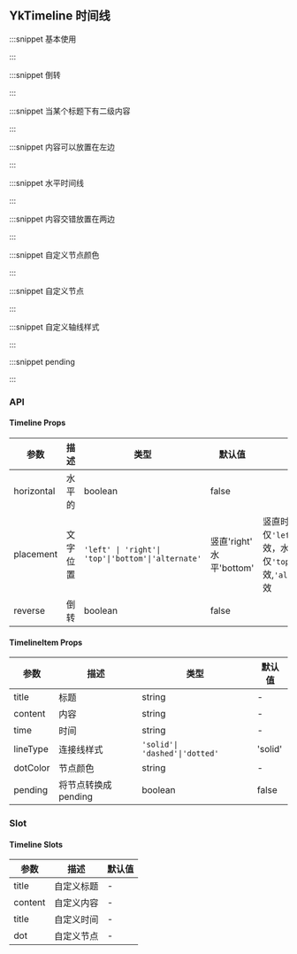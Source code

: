 ## YkTimeline 时间线

:::snippet
基本使用

<TimelineDefault/>
:::

:::snippet
倒转

<TimelineReverse/>
:::

:::snippet
当某个标题下有二级内容

<TimelineContent/>
:::

:::snippet
内容可以放置在左边

<TimelineLeft/>
:::

:::snippet
水平时间线

<TimelineHorizontal/>
:::

:::snippet
内容交错放置在两边

<TimelineAlternate/>
:::

:::snippet
自定义节点颜色

<TimelineDotColor/>
:::

:::snippet
自定义节点

<TimelineDot/>
:::

:::snippet
自定义轴线样式

<TimelineLineType/>
:::

:::snippet
pending

<TimelinePending/>
:::

### API

#### Timeline Props

| 参数       | 描述     | 类型                                               | 默认值                   | 描述                                                                             |     |
| ---------- | -------- | -------------------------------------------------- | ------------------------ | -------------------------------------------------------------------------------- | --- |
| horizontal | 水平的   | boolean                                            | false                    |                                                                                  |
| placement  | 文字位置 | `'left' \| 'right'\| 'top'\|'bottom'\|'alternate'` | 竖直'right' 水平'bottom' | 竖直时仅`'left'\|'right'`生效，水平时仅`'top'\|'bottom'`生效,`'alternate'`均生效 |
| reverse    | 倒转     | boolean                                            | false                    |                                                                                  |

#### TimelineItem Props

| 参数     | 描述                 | 类型                           | 默认值  |
| -------- | -------------------- | ------------------------------ | ------- |
| title    | 标题                 | string                         | -       |
| content  | 内容                 | string                         | -       |
| time     | 时间                 | string                         | -       |
| lineType | 连接线样式           | `'solid'\| 'dashed'\|'dotted'` | 'solid' |
| dotColor | 节点颜色             | string                         | -       |
| pending  | 将节点转换成 pending | boolean                        | false   |

### Slot

#### Timeline Slots

| 参数    | 描述       | 默认值 |
| ------- | ---------- | ------ |
| title   | 自定义标题 | -      |
| content | 自定义内容 | -      |
| title   | 自定义时间 | -      |
| dot     | 自定义节点 | -      |
